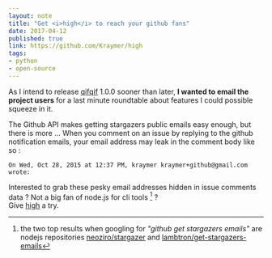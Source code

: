 ```yaml
--- 
layout: note
title: "Get <i>high</i> to reach your github fans"
date: 2017-04-12
published: true
link: https://github.com/Kraymer/high
tags:
- python
- open-source
---
```

As I intend to release [qifqif](https://github.com/Kraymer/qifqif) 1.0.0 sooner than later, **I 
wanted to email the project users** for a last minute roundtable about features I could possible squeeze
 in it.

The Github API makes getting stargazers public emails easy enough, but there is more ...
When you comment on an issue by replying to the github notification
emails, your email address may leak in the comment body like so : 

    On Wed, Oct 28, 2015 at 12:37 PM, kraymer kraymer+github@gmail.com wrote:

Interested to grab these pesky email addresses hidden in issue comments data ? Not a big fan of 
node.js for cli tools [^1] ?  
Give [high](https://github.com/Kraymer/high) a try.

[^1]: the two top results when googling for *"github get stargazers emails"* are nodejs repositories [neoziro/stargazer](https://github.com/neoziro/stargazer) and [lambtron/get-stargazers-emails](https://github.com/lambtron/get-stargazers-emails)
